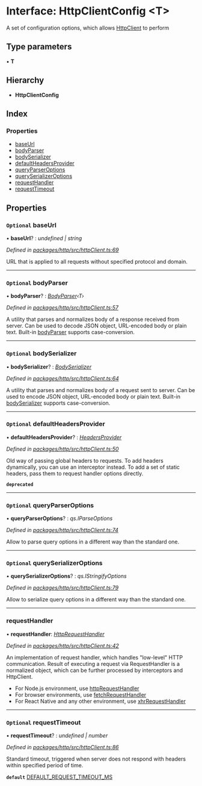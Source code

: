 # Interface: HttpClientConfig <**T**>

A set of configuration options, which allows [HttpClient](../classes/httpclient.md) to perform

## Type parameters

▪ **T**

## Hierarchy

* **HttpClientConfig**

## Index

### Properties

* [baseUrl](httpclientconfig.md#optional-baseurl)
* [bodyParser](httpclientconfig.md#optional-bodyparser)
* [bodySerializer](httpclientconfig.md#optional-bodyserializer)
* [defaultHeadersProvider](httpclientconfig.md#optional-defaultheadersprovider)
* [queryParserOptions](httpclientconfig.md#optional-queryparseroptions)
* [querySerializerOptions](httpclientconfig.md#optional-queryserializeroptions)
* [requestHandler](httpclientconfig.md#requesthandler)
* [requestTimeout](httpclientconfig.md#optional-requesttimeout)

## Properties

### `Optional` baseUrl

• **baseUrl**? : *undefined | string*

*Defined in [packages/http/src/httpClient.ts:69](https://github.com/headline-1/coolio/blob/0131267/packages/http/src/httpClient.ts#L69)*

URL that is applied to all requests without specified protocol and domain.

___

### `Optional` bodyParser

• **bodyParser**? : *[BodyParser](../README.md#bodyparser)‹T›*

*Defined in [packages/http/src/httpClient.ts:57](https://github.com/headline-1/coolio/blob/0131267/packages/http/src/httpClient.ts#L57)*

A utility that parses and normalizes body of a response received from server.
Can be used to decode JSON object, URL-encoded body or plain text.
Built-in [bodyParser](httpclientconfig.md#optional-bodyparser) supports case-conversion.

___

### `Optional` bodySerializer

• **bodySerializer**? : *[BodySerializer](../README.md#bodyserializer)*

*Defined in [packages/http/src/httpClient.ts:64](https://github.com/headline-1/coolio/blob/0131267/packages/http/src/httpClient.ts#L64)*

A utility that parses and normalizes body of a request sent to server.
Can be used to encode JSON object, URL-encoded body or plain text.
Built-in [bodySerializer](httpclientconfig.md#optional-bodyserializer) supports case-conversion.

___

### `Optional` defaultHeadersProvider

• **defaultHeadersProvider**? : *[HeadersProvider](../README.md#headersprovider)*

*Defined in [packages/http/src/httpClient.ts:50](https://github.com/headline-1/coolio/blob/0131267/packages/http/src/httpClient.ts#L50)*

Old way of passing global headers to requests.
To add headers dynamically, you can use an interceptor instead.
To add a set of static headers, pass them to request handler options directly.

**`deprecated`** 

___

### `Optional` queryParserOptions

• **queryParserOptions**? : *qs.IParseOptions*

*Defined in [packages/http/src/httpClient.ts:74](https://github.com/headline-1/coolio/blob/0131267/packages/http/src/httpClient.ts#L74)*

Allow to parse query options in a different way than the standard one.

___

### `Optional` querySerializerOptions

• **querySerializerOptions**? : *qs.IStringifyOptions*

*Defined in [packages/http/src/httpClient.ts:79](https://github.com/headline-1/coolio/blob/0131267/packages/http/src/httpClient.ts#L79)*

Allow to serialize query options in a different way than the standard one.

___

###  requestHandler

• **requestHandler**: *[HttpRequestHandler](../README.md#httprequesthandler)*

*Defined in [packages/http/src/httpClient.ts:42](https://github.com/headline-1/coolio/blob/0131267/packages/http/src/httpClient.ts#L42)*

An implementation of request handler, which handles "low-level" HTTP communication.
Result of executing a request via RequestHandler is a normalized object,
which can be further processed by interceptors and HttpClient.

- For Node.js environment, use [httpRequestHandler](../README.md#const-httprequesthandler)
- For browser environments, use [fetchRequestHandler](../README.md#const-fetchrequesthandler)
- For React Native and any other environment, use [xhrRequestHandler](../README.md#const-xhrrequesthandler)

___

### `Optional` requestTimeout

• **requestTimeout**? : *undefined | number*

*Defined in [packages/http/src/httpClient.ts:86](https://github.com/headline-1/coolio/blob/0131267/packages/http/src/httpClient.ts#L86)*

Standard timeout, triggered when server does not respond with headers within specified period of time.

**`default`** [DEFAULT_REQUEST_TIMEOUT_MS](../README.md#const-default_request_timeout_ms)
